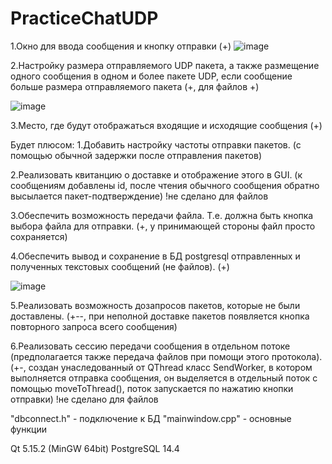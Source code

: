 # PracticeChatUDP

1.Окно для ввода сообщения и кнопку отправки (+)
![image](https://user-images.githubusercontent.com/45165479/219304439-d5cba14b-84b8-4d27-8f9a-62f095d6e59f.png)

2.Настройку размера отправляемого UDP пакета, а также размещение одного сообщения
в одном и более пакете UDP, если сообщение больше размера отправляемого пакета (+, для файлов +)

![image](https://user-images.githubusercontent.com/45165479/219304469-15fceefd-78f0-4153-b2d8-814d460b478a.png)

3.Место, где будут отображаться входящие и исходящие сообщения (+)

Будет плюсом:
1.Добавить настройку частоты отправки пакетов. (с помощью обычной задержки после отправления пакетов)

2.Реализовать квитанцию о доставке и отображение этого в GUI. (к сообщениям добавлены id, 
после чтения обычного сообщения обратно высылается пакет-подтверждение) 
!не сделано для файлов

3.Обеспечить возможность передачи файла. Т.е. должна быть кнопка выбора файла для
отправки. (+, у принимающей стороны файл просто сохраняется)

4.Обеспечить вывод и сохранение в БД postgresql отправленных и полученных
текстовых сообщений (не файлов). (+)

![image](https://user-images.githubusercontent.com/45165479/219304599-4a2601b1-536d-4140-ad23-5ffd921671c0.png)


5.Реализовать возможность дозапросов пакетов, которые не были доставлены. (+--, при неполной
доставке пакетов появляется кнопка повторного запроса всего сообщения)

6.Реализовать сессию передачи сообщения в отдельном потоке (предполагается также
передача файлов при помощи этого протокола).(+-, создан унаследованный от QThread класс SendWorker, в котором выполняется отправка сообщения, он выделяется в
отдельный поток с помощью moveToThread(), поток запускается по нажатию кнопки отправки)
!не сделано для файлов



"dbconnect.h" - подключение к БД
"mainwindow.cpp" - основные функции

Qt 5.15.2 (MinGW 64bit)
PostgreSQL 14.4
 

